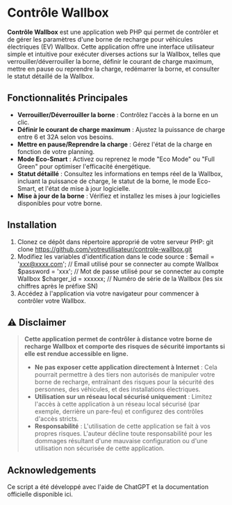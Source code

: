 # Contrôle Wallbox

**Contrôle Wallbox** est une application web PHP qui permet de contrôler et de gérer les paramètres d'une borne de recharge pour véhicules électriques (EV) Wallbox. Cette application offre une interface utilisateur simple et intuitive pour exécuter diverses actions sur la Wallbox, telles que verrouiller/déverrouiller la borne, définir le courant de charge maximum, mettre en pause ou reprendre la charge, redémarrer la borne, et consulter le statut détaillé de la Wallbox.

## Fonctionnalités Principales

- **Verrouiller/Déverrouiller la borne** : Contrôlez l'accès à la borne en un clic.
- **Définir le courant de charge maximum** : Ajustez la puissance de charge entre 6 et 32A selon vos besoins.
- **Mettre en pause/Reprendre la charge** : Gérez l'état de la charge en fonction de votre planning.
- **Mode Eco-Smart** : Activez ou reprenez le mode "Eco Mode" ou "Full Green" pour optimiser l'efficacité énergétique.
- **Statut détaillé** : Consultez les informations en temps réel de la Wallbox, incluant la puissance de charge, le statut de la borne, le mode Eco-Smart, et l'état de mise à jour logicielle.
- **Mise à jour de la borne** : Vérifiez et installez les mises à jour logicielles disponibles pour votre borne.

## Installation

1. Clonez ce dépôt dans répertoire approprié de votre serveur PHP:  git clone https://github.com/votreutilisateur/controle-wallbox.git
2. Modifiez les variables d'identification dans le code source :
	$email = 'xxx@xxxx.com'; // Email utilisé pour se connecter au compte Wallbox
	$password = 'xxx'; // Mot de passe utilisé pour se connecter au compte Wallbox
	$charger_id = xxxxxx; // Numéro de série de la Wallbox (les six chiffres après le préfixe SN)
3. Accédez à l'application via votre navigateur pour commencer à contrôler votre Wallbox.


## ⚠️ Disclaimer

> **Cette application permet de contrôler à distance votre borne de recharge Wallbox et comporte des risques de sécurité importants si elle est rendue accessible en ligne.**
>
> - **Ne pas exposer cette application directement à Internet** : Cela pourrait permettre à des tiers non autorisés de manipuler votre borne de recharge, entraînant des risques pour la sécurité des personnes, des véhicules, et des installations électriques.
> - **Utilisation sur un réseau local sécurisé uniquement** : Limitez l'accès à cette application à un réseau local sécurisé (par exemple, derrière un pare-feu) et configurez des contrôles d'accès stricts.
> - **Responsabilité** : L'utilisation de cette application se fait à vos propres risques. L'auteur décline toute responsabilité pour les dommages résultant d'une mauvaise configuration ou d'une utilisation non sécurisée de cette application.

## Acknowledgements
Ce script a été développé avec l'aide de ChatGPT et la documentation officielle disponible ici.